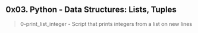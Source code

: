 ## 0x03. Python - Data Structures: Lists, Tuples

> 0-print_list_integer - Script that prints integers from a list on new lines

